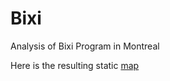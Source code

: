 # Bixi
 Analysis of Bixi Program in Montreal
 
Here is the resulting static [map](https://github.com/robertialenti/Bixi/raw/main/static_map.png)
